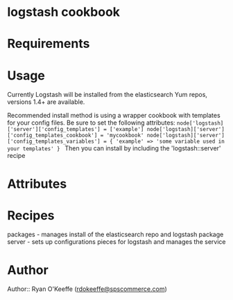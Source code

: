 # logstash cookbook

# Requirements

# Usage
Currently Logstash will be installed from the elasticsearch Yum repos, versions 1.4+ are available.

Recommended install method is using a wrapper cookbook with templates for your config files. Be sure to set the following attributes:
`node['logstash]['server']['config_templates'] = ['example']
node['logstash]['server']['config_templates_cookbook'] = 'mycookbook'
node['logstash]['server']['config_templates_variables'] = { 'example' => 'some variable used in your templates' }
`
Then you can install by including the 'logstash::server' recipe

# Attributes

# Recipes
packages - manages install of the elasticsearch repo and logstash package
server - sets up configurations pieces for logstash and manages the service

# Author

Author:: Ryan O'Keeffe (rdokeeffe@spscommerce.com)
